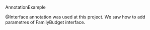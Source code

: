 AnnotationExample

@Interface annotation was used at this project. We saw how to add parametres of FamilyBudget interface.
